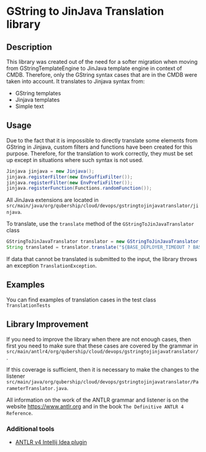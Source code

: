 # GString to JinJava Translation library

## Description

This library was created out of the need for a softer migration when moving from GStringTemplateEngine to JinJava template engine in context of CMDB. Therefore, only the GString syntax cases that are in the CMDB were taken into account.
It translates to Jinjava syntax from:

- GString templates
- Jinjava templates
- Simple text

## Usage

Due to the fact that it is impossible to directly translate some elements from GString in Jinjava, custom filters and functions have been created for this purpose. Therefore, for the translation to work correctly, they must be set up except in situations where such syntax is not used.

```java
Jinjava jinjava = new Jinjava();
jinjava.registerFilter(new EnvSuffixFilter());
jinjava.registerFilter(new EnvPrefixFilter());
jinjava.registerFunction(Functions.randomFunction());
```

All JinJava extensions are located in `src/main/java/org/qubership/cloud/devops/gstringtojinjavatranslator/jinjava`.

To translate, use the `translate` method of the `GStringToJinJavaTranslator` class

```java
GStringToJinJavaTranslator translator = new GStringToJinJavaTranslator();
String translated = translator.translate("${BASE_DEPLOYER_TIMEOUT ? BASE_DEPLOYER_TIMEOUT : 1}");
```

If data that cannot be translated is submitted to the input, the library throws an exception `TranslationException`.

## Examples

You can find examples of translation cases in the test class `TranslationTests`

## Library Improvement

If you need to improve the library when there are not enough cases, then first you need to make sure that these cases are covered by the grammar in `src/main/antlr4/org/qubership/cloud/devops/gstringtojinjavatranslator/`.

If this coverage is sufficient, then it is necessary to make the changes to the listener `src/main/java/org/qubership/cloud/devops/gstringtojinjavatranslator/ParameterTranslator.java`.

All information on the work of the ANTLR grammar and listener is on the website https://www.antlr.org and in the book `The Definitive ANTLR 4 Reference`.

### Additional tools

- [ANTLR v4 Intellij Idea plugin](https://plugins.jetbrains.com/plugin/7358-antlr-v4)

